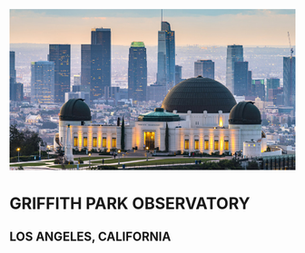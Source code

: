 ![Image of Griffith Park Observatory](Griffith_Observatory.jpg)

# GRIFFITH PARK OBSERVATORY

## LOS ANGELES, CALIFORNIA
